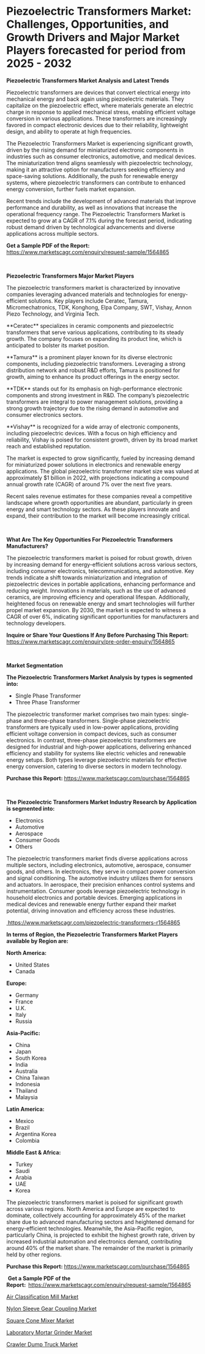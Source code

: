 <p><h1>Piezoelectric Transformers Market: Challenges, Opportunities, and Growth Drivers and Major Market Players forecasted for period from 2025 - 2032</h1></p><p><strong>Piezoelectric Transformers Market Analysis and Latest Trends</strong></p>
<p><p>Piezoelectric transformers are devices that convert electrical energy into mechanical energy and back again using piezoelectric materials. They capitalize on the piezoelectric effect, where materials generate an electric charge in response to applied mechanical stress, enabling efficient voltage conversion in various applications. These transformers are increasingly favored in compact electronic devices due to their reliability, lightweight design, and ability to operate at high frequencies.</p><p>The Piezoelectric Transformers Market is experiencing significant growth, driven by the rising demand for miniaturized electronic components in industries such as consumer electronics, automotive, and medical devices. The miniaturization trend aligns seamlessly with piezoelectric technology, making it an attractive option for manufacturers seeking efficiency and space-saving solutions. Additionally, the push for renewable energy systems, where piezoelectric transformers can contribute to enhanced energy conversion, further fuels market expansion.</p><p>Recent trends include the development of advanced materials that improve performance and durability, as well as innovations that increase the operational frequency range. The Piezoelectric Transformers Market is expected to grow at a CAGR of 7.1% during the forecast period, indicating robust demand driven by technological advancements and diverse applications across multiple sectors.</p></p>
<p><strong>Get a Sample PDF of the Report:&nbsp;</strong> <a href="https://www.marketscagr.com/enquiry/request-sample/1564865?utm_campaign=1836&utm_medium=2&utm_source=Github&utm_content=ia&utm_term=11042025&utm_id=piezoelectric-transformers">https://www.marketscagr.com/enquiry/request-sample/1564865</a></p>
<p>&nbsp;</p>
<p><strong>Piezoelectric Transformers Major Market Players</strong></p>
<p><p>The piezoelectric transformers market is characterized by innovative companies leveraging advanced materials and technologies for energy-efficient solutions. Key players include Ceratec, Tamura, Micromechatronics, TDK, Konghong, Elpa Company, SWT, Vishay, Annon Piezo Technology, and Virginia Tech.</p><p>**Ceratec** specializes in ceramic components and piezoelectric transformers that serve various applications, contributing to its steady growth. The company focuses on expanding its product line, which is anticipated to bolster its market position.</p><p>**Tamura** is a prominent player known for its diverse electronic components, including piezoelectric transformers. Leveraging a strong distribution network and robust R&D efforts, Tamura is positioned for growth, aiming to enhance its product offerings in the energy sector.</p><p>**TDK** stands out for its emphasis on high-performance electronic components and strong investment in R&D. The company’s piezoelectric transformers are integral to power management solutions, providing a strong growth trajectory due to the rising demand in automotive and consumer electronics sectors.</p><p>**Vishay** is recognized for a wide array of electronic components, including piezoelectric devices. With a focus on high efficiency and reliability, Vishay is poised for consistent growth, driven by its broad market reach and established reputation.</p><p>The market is expected to grow significantly, fueled by increasing demand for miniaturized power solutions in electronics and renewable energy applications. The global piezoelectric transformer market size was valued at approximately $1 billion in 2022, with projections indicating a compound annual growth rate (CAGR) of around 7% over the next five years.</p><p>Recent sales revenue estimates for these companies reveal a competitive landscape where growth opportunities are abundant, particularly in green energy and smart technology sectors. As these players innovate and expand, their contribution to the market will become increasingly critical.</p></p>
<p>&nbsp;</p>
<p><strong>What Are The Key Opportunities For Piezoelectric Transformers Manufacturers?</strong></p>
<p><p>The piezoelectric transformers market is poised for robust growth, driven by increasing demand for energy-efficient solutions across various sectors, including consumer electronics, telecommunications, and automotive. Key trends indicate a shift towards miniaturization and integration of piezoelectric devices in portable applications, enhancing performance and reducing weight. Innovations in materials, such as the use of advanced ceramics, are improving efficiency and operational lifespan. Additionally, heightened focus on renewable energy and smart technologies will further propel market expansion. By 2030, the market is expected to witness a CAGR of over 6%, indicating significant opportunities for manufacturers and technology developers.</p></p>
<p><strong>Inquire or Share Your Questions If Any Before Purchasing This Report:</strong> <a href="https://www.marketscagr.com/enquiry/pre-order-enquiry/1564865?utm_campaign=1836&utm_medium=2&utm_source=Github&utm_content=ia&utm_term=11042025&utm_id=piezoelectric-transformers">https://www.marketscagr.com/enquiry/pre-order-enquiry/1564865</a></p>
<p>&nbsp;</p>
<p><strong>Market Segmentation</strong></p>
<p><strong>The Piezoelectric Transformers Market Analysis by types is segmented into:</strong></p>
<p><ul><li>Single Phase Transformer</li><li>Three Phase Transformer</li></ul></p>
<p><p>The piezoelectric transformer market comprises two main types: single-phase and three-phase transformers. Single-phase piezoelectric transformers are typically used in low-power applications, providing efficient voltage conversion in compact devices, such as consumer electronics. In contrast, three-phase piezoelectric transformers are designed for industrial and high-power applications, delivering enhanced efficiency and stability for systems like electric vehicles and renewable energy setups. Both types leverage piezoelectric materials for effective energy conversion, catering to diverse sectors in modern technology.</p></p>
<p><strong>Purchase this Report:&nbsp;</strong><a href="https://www.marketscagr.com/purchase/1564865?utm_campaign=1836&utm_medium=2&utm_source=Github&utm_content=ia&utm_term=11042025&utm_id=piezoelectric-transformers">https://www.marketscagr.com/purchase/1564865</a></p>
<p>&nbsp;</p>
<p><strong>The Piezoelectric Transformers Market Industry Research by Application is segmented into:</strong></p>
<p><ul><li>Electronics</li><li>Automotive</li><li>Aerospace</li><li>Consumer Goods</li><li>Others</li></ul></p>
<p><p>The piezoelectric transformers market finds diverse applications across multiple sectors, including electronics, automotive, aerospace, consumer goods, and others. In electronics, they serve in compact power conversion and signal conditioning. The automotive industry utilizes them for sensors and actuators. In aerospace, their precision enhances control systems and instrumentation. Consumer goods leverage piezoelectric technology in household electronics and portable devices. Emerging applications in medical devices and renewable energy further expand their market potential, driving innovation and efficiency across these industries.</p></p>
<p><a href="https://www.marketscagr.com/piezoelectric-transformers-r1564865?utm_campaign=1836&utm_medium=2&utm_source=Github&utm_content=ia&utm_term=11042025&utm_id=piezoelectric-transformers">&nbsp;https://www.marketscagr.com/piezoelectric-transformers-r1564865</a></p>
<p><strong>In terms of Region, the Piezoelectric Transformers Market Players available by Region are:</strong></p>
<p>
    <p> <strong> North America: </strong>
        <ul>
            <li>United States</li>
            <li>Canada</li>
        </ul>
        </p> 
    <p> <strong> Europe: </strong>
        <ul>
            <li>Germany</li>
            <li>France</li>
            <li>U.K.</li>
            <li>Italy</li>
            <li>Russia</li>
        </ul>
        </p> 
    <p> <strong> Asia-Pacific: </strong>
        <ul>
            <li>China</li>
            <li>Japan</li>
            <li>South Korea</li>
            <li>India</li>
            <li>Australia</li>
            <li>China Taiwan</li>
            <li>Indonesia</li>
            <li>Thailand</li>
            <li>Malaysia</li>
        </ul>
        </p> 
    <p> <strong> Latin America: </strong>
        <ul>
            <li>Mexico</li>
            <li>Brazil</li>
            <li>Argentina Korea</li>
            <li>Colombia</li>
        </ul>
        </p> 
    <p> <strong> Middle East & Africa: </strong>
        <ul>
            <li>Turkey</li>
            <li>Saudi</li>
            <li>Arabia</li>
            <li>UAE</li>
            <li>Korea</li>
        </ul>
    </p>
    </p>
<p><p>The piezoelectric transformers market is poised for significant growth across various regions. North America and Europe are expected to dominate, collectively accounting for approximately 45% of the market share due to advanced manufacturing sectors and heightened demand for energy-efficient technologies. Meanwhile, the Asia-Pacific region, particularly China, is projected to exhibit the highest growth rate, driven by increased industrial automation and electronics demand, contributing around 40% of the market share. The remainder of the market is primarily held by other regions.</p></p>
<p><strong>Purchase this Report: </strong><a href="https://www.marketscagr.com/purchase/1564865?utm_campaign=1836&utm_medium=2&utm_source=Github&utm_content=ia&utm_term=11042025&utm_id=piezoelectric-transformers">https://www.marketscagr.com/purchase/1564865</a></p>
<p>&nbsp;<strong>Get a Sample PDF of the Report:&nbsp;&nbsp;</strong><a href="https://www.marketscagr.com/enquiry/request-sample/1564865?utm_campaign=1836&utm_medium=2&utm_source=Github&utm_content=ia&utm_term=11042025&utm_id=piezoelectric-transformers">https://www.marketscagr.com/enquiry/request-sample/1564865</a></p>
<p><strong></strong></p>
<p><p><a href="https://github.com/zahrigayda1h/Market-Research-Report-List-1/blob/main/air-classification-mill-market.md?utm_campaign=1836&utm_medium=2&utm_source=Github&utm_content=ia&utm_term=11042025&utm_id=piezoelectric-transformers">Air Classification Mill Market</a></p><p><a href="https://github.com/GenaGaines34/Market-Research-Report-List-2/blob/main/nylon-sleeve-gear-coupling-market.md?utm_campaign=1836&utm_medium=2&utm_source=Github&utm_content=ia&utm_term=11042025&utm_id=piezoelectric-transformers">Nylon Sleeve Gear Coupling Market</a></p><p><a href="https://github.com/fettycahow90/Market-Research-Report-List-1/blob/main/square-cone-mixer-market.md?utm_campaign=1836&utm_medium=2&utm_source=Github&utm_content=ia&utm_term=11042025&utm_id=piezoelectric-transformers">Square Cone Mixer Market</a></p><p><a href="https://github.com/ChiragRP21/Market-Research-Report-List-7/blob/main/laboratory-mortar-grinder-market.md?utm_campaign=1836&utm_medium=2&utm_source=Github&utm_content=ia&utm_term=11042025&utm_id=piezoelectric-transformers">Laboratory Mortar Grinder Market</a></p><p><a href="https://github.com/JakirUddin511/Market-Research-Report-List-2/blob/main/crawler-dump-truck-market.md?utm_campaign=1836&utm_medium=2&utm_source=Github&utm_content=ia&utm_term=11042025&utm_id=piezoelectric-transformers">Crawler Dump Truck Market</a></p></p>